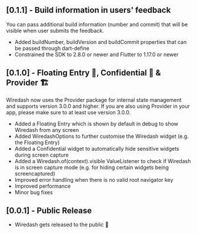 ## [0.1.1] - Build information in users' feedback
You can pass additional build information (number and commit) that will be visible when user submits the feedback.

* Added buildNumber, buildVersion and buildCommit properties that can be passed through dart-define
* Constrained the SDK to 2.8.0 or newer and Flutter to 1.17.0 or newer

## [0.1.0] - Floating Entry 📲, Confidential 👀 & Provider 🏗
Wiredash now uses the Provider package for internal state management and supports version 3.0.0 and higher. If you are
also using Provider in your app, please make sure to at least use version 3.0.0.

* Added a Floating Entry which is shown by default in debug to show Wiredash from any screen
* Added WiredashOptions to further customise the Wiredash widget (e.g. the Floating Entry)
* Added a Confidential widget to automatically hide sensitive widgets during screen capture
* Added a Wiredash.of(context).visible ValueListener to check if Wiredash is in screen capture mode (e.g. for hiding certain widgets being screencaptured)
* Improved error handling when there is no valid root navigator key
* Improved performance
* Minor bug fixes

## [0.0.1] - Public Release

* Wiredash gets released to the public 🎉
